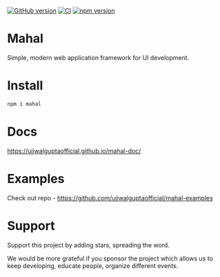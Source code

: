 [![GitHub version](https://badge.fury.io/gh/ujjwalguptaofficial%2Fmahal.svg)](https://badge.fury.io/gh/ujjwalguptaofficial%2Fmahal) [![CI](https://github.com/ujjwalguptaofficial/mahal/actions/workflows/ci.yml/badge.svg)](https://github.com/ujjwalguptaofficial/mahal/actions/workflows/ci.yml) [![npm version](https://badge.fury.io/js/mahal.svg)](https://badge.fury.io/js/mahal)
# Mahal

Simple, modern web application framework for UI development.

# Install

```bash
npm i mahal
```

# Docs

https://ujjwalguptaofficial.github.io/mahal-doc/

# Examples

Check out repo - https://github.com/ujjwalguptaofficial/mahal-examples

# Support

Support this project by adding stars, spreading the word.

We would be more grateful if you sponsor the project which allows us to keep developing, educate people, organize different events.
